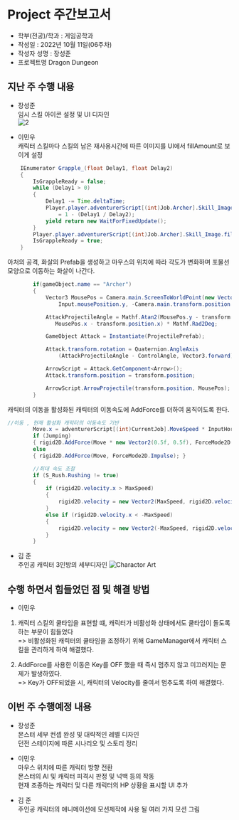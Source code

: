 # Project 주간보고서

- 학부(전공)/학과 : 게임공학과  
- 작성일 : 2022년 10월 11일(06주차)  
- 작성자 성명 : 장성준  
- 프로젝트명 Dragon Dungeon  

## 지난 주 수행 내용
- 장성준  
임시 스킬 아이콘 설정 및 UI 디자인  
![2](https://user-images.githubusercontent.com/114071471/195106970-ae5e1772-4133-4409-afb9-8f2ed19f132a.png)

- 이민우  
캐릭터 스킬마다 스킬의 남은 재사용시간에 따른 이미지를 UI에서 fillAmount로 보이게 설정  
```java
    IEnumerator Grapple_(float Delay1, float Delay2)
    {
        IsGrappleReady = false;
        while (Delay1 > 0)
        {
            Delay1 -= Time.deltaTime;
            Player.player.adventurerScript[(int)Job.Archer].Skill_Image.fillAmount
                = 1 - (Delay1 / Delay2);
            yield return new WaitForFixedUpdate();
        }
        Player.player.adventurerScript[(int)Job.Archer].Skill_Image.fillAmount = 1;
        IsGrappleReady = true;
    }
```
아처의 공격, 화살의 Prefab을 생성하고 마우스의 위치에 따라 각도가 변화하며 포물선 모양으로 이동하는 화살이 나간다.  
```java
        if(gameObject.name == "Archer")
        {
            Vector3 MousePos = Camera.main.ScreenToWorldPoint(new Vector3(Input.mousePosition.x,
                Input.mousePosition.y, -Camera.main.transform.position.z));

            AttackProjectileAngle = Mathf.Atan2(MousePos.y - transform.position.y,
               MousePos.x - transform.position.x) * Mathf.Rad2Deg;

            GameObject Attack = Instantiate(ProjectilePrefab);

            Attack.transform.rotation = Quaternion.AngleAxis
                (AttackProjectileAngle - ControlAngle, Vector3.forward);

            ArrowScript = Attack.GetComponent<Arrow>();
            Attack.transform.position = transform.position;

            ArrowScript.ArrowProjectile(transform.position, MousePos);
        }
```
캐릭터의 이동을 활성화된 캐릭터의 이동속도에 AddForce를 더하여 움직이도록 한다.
```java
//이동 , 현재 활성화 캐릭터의 이동속도 기반
        Move.x = adventurerScript[(int)CurrentJob].MoveSpeed * InputHorizontal * Time.deltaTime;
        if (Jumping)
        { rigid2D.AddForce(Move * new Vector2(0.5f, 0.5f), ForceMode2D.Impulse); }
        else
        { rigid2D.AddForce(Move, ForceMode2D.Impulse); }

        //최대 속도 조절
        if (S_Rush.Rushing != true)
        {
            if (rigid2D.velocity.x > MaxSpeed)
            {
                rigid2D.velocity = new Vector2(MaxSpeed, rigid2D.velocity.y);
            }
            else if (rigid2D.velocity.x < -MaxSpeed)
            {
                rigid2D.velocity = new Vector2(-MaxSpeed, rigid2D.velocity.y);
            }
        }
```

- 김 준  
주인공 캐릭터 3인방의 세부디자인
![Charactor Art](https://user-images.githubusercontent.com/114071471/195090567-a0ab1540-08d8-46dc-a0a6-7ff783a15390.png)

## 수행 하면서 힘들었던 점 및 해결 방법
- 이민우  
1) 캐릭터 스킬의 쿨타임을 표현할 떄, 캐릭터가 비활성화 상태에서도 쿨타임이 돌도록 하는 부분이 힘들었다  
=> 비활성화된 캐릭터의 쿨타임을 조정하기 위해 GameManager에서 캐릭터 스킬을 관리하게 하여 해결했다.  

2) AddForce를 사용한 이동은 Key를 OFF 했을 때 즉시 멈추지 않고 미끄러지는 문제가 발생하였다.  
=> Key가 OFF되었을 시, 캐릭터의 Velocity를 줄여서 멈추도록 하여 해결했다.  

## 이번 주 수행예정 내용
- 장성준  
몬스터 세부 컨셉 완성 및 대략적인 레벨 디자인  
던전 스테이지에 따른 시나리오 및 스토리 정리  

- 이민우  
마우스 위치에 따른 캐릭터 방향 전환  
몬스터의 AI 및 캐릭터 피격시 판정 및 넉백 등의 작동  
현재 조종하는 캐릭터 및 다른 캐릭터의 HP 상황을 표시할 UI 추가  

- 김 준  
주인공 캐릭터의 애니메이션에 모션제작에 사용 될 여러 가지 모션 그림  

